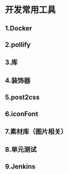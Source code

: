 # 开发常用工具

## 1.Docker



## 2.pollify

## 3.库

## 4.装饰器

## 5.post2css

## 6.iconFont

## 7.素材库（图片相关）

## 8.单元测试

## 9.Jenkins

